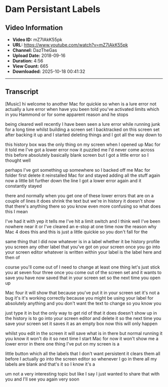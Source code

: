 # Dam Persistant Labels

## Video Information

- **Video ID:** mZ7IAkK55pk
- **URL:** https://www.youtube.com/watch?v=mZ7IAkK55pk
- **Channel:** DazTheGas
- **Upload Date:** 2018-09-16
- **Duration:** 4:56
- **View Count:** 665
- **Downloaded:** 2025-10-18 00:41:32

---

## Transcript

[Music] hi welcome to another Mac for quickie so when is a lure error not actually a lure error when have you been told you've activated limits which in you Hammond or for some apparent reason and he stops

being cleared well recently I have been seen a lure error while running junk for a long time whilst building a screen set I backtracked on this screen set after backing it up and I started deleting things and I got all the way down to

this history box was the only thing on my screen when I opened up Mac for it told me I've got a lower error now it puzzled me I'd never come across this before absolutely basically blank screen but I got a little error so I thought well

perhaps I've got something up somewhere so I backed off me Mac for folder first delete it reinstalled Mac for and stayed adding all the stuff again now a little bit further down the line I got a lower error again and it constantly stayed

there and normally when you get one of these lower errors that are on a couple of lines it does shrink the text but we're in history it doesn't show that there's anything there so you know even more confusing so what does this I mean

I've had it with yep it tells me I've hit a limit switch and I think well I've been nowhere near it or I've cleared an e-stop at one time now the reason why Mac 4 does this and this is just a little quickie so you don't fall for the

same thing that I did now whatever is in a label whether it be history profile you screen any other label that you've got on your screen once you go into your screen editor whatever is written within your label is the label here and then of

course you'll come out of I need to change at least one thing let's just stick you at seven four three once you come out of the screen set and it wants to save you have now saved that in your screen set so the next time you open up

Mac four it will show that because you've put it in your screen set it's not a bug it's it's working correctly because you might be using your label for absolutely anything and you don't want the text to change so you know you

just type it in but the only way to get rid of that it does doesn't show up in the history is to go into your screen editor and delete it so the next time you save your screen set it saves it as an empty box now this will only happen

whilst you edit in the screen it will save what is in there but normal running it you know it won't do it so next time I start Mac for now it won't show me a lower error in there one thing I've put on my screen is a

little button which all the labels that I don't want persistent it clears them all before I actually go into the screen editor so whenever I go in there all my labels are blank and that's it so I know it's a

um not a very interesting topic but like I say I just wanted to share that with you and I'll see you again very soon
